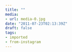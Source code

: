 ```yaml
---
title: ""
media:
- url: media-0.jpg
date: "2011-07-23T02:13:39Z"
draft: false
tags:
- imported
- from-instagram
---
```


